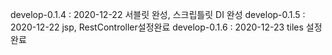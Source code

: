 develop-0.1.4 : 2020-12-22 서블릿 완성, 스크립틀릿 DI 완성
develop-0.1.5 : 2020-12-22 jsp, RestController설정완료
develop-0.1.6 : 2020-12-23 tiles 설정 완료